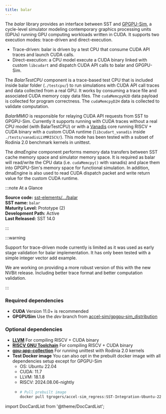 ```yaml
---
title: balar
---
```


The *balar* library provides an interface between SST and [GPGPU-Sim](https://github.com/accel-sim/gpgpu-sim_distribution), a cycle-level simulator modeling contemporary graphics processing units (GPUs) running GPU computing workloads written in CUDA. It supports two execution modes: trace-driven and direct-execution.

- Trace-driven: balar is driven by a test CPU that consume CUDA API traces and launch CUDA calls.
- Direct-execution: a CPU model execute a CUDA binary linked with custom `libcudart` and dispatch CUDA API calls to balar and GPGPU-Sim.

The *BalarTestCPU* component is a trace-based test CPU that is included inside balar folder (`./testcpu/`) to run simulations with CUDA API call traces and data collected from a real GPU. It works by consuming a trace file and associated CUDA memory copy data files. The `cudaMemcpyH2D` data payload is collected for program correctness. The `cudaMemcpyD2H` data is collected to validate computation.

*BalarMMIO* is responsible for relaying CUDA API requests from SST to GPGPU-Sim. Currently it supports running with CUDA traces without a real CPU model (with BalarTestCPU) or with a [Vanadis](../vanadis/intro) core running RISCV + CUDA binary with a custom CUDA runtime (`libcudart_vanadis` inside `./tests/vanadisLLVMRISCV/`). This mode has been tested with a subset of Rodinia 2.0 benchmark kernels in unittest.

The *dmaEngine* component performs memory data transfers between SST cache memory space and simulator memory space. It is required as balar will read/write the CPU data (i.e. `cudaMemcpy()` with vanadis) and place them into GPGPU-Sim's memory space for functional simulation. In addition, dmaEngine is also used to read CUDA dispatch packet and write return value for the custom CUDA runtime.

:::note At a Glance

**Source code:** [sst-elements/.../balar](https://github.com/sstsimulator/sst-elements/tree/master/src/sst/elements/balar) &nbsp;  
**SST name:** `balar` &nbsp;  
**Maturity Level:** Prototype (2) &nbsp;  
**Development Path:** Active &nbsp;  
**Last Released:** SST 14.0

:::

:::warning

Support for trace-driven mode currently is limited as it was used as early stage validation for balar implementation. It has only been tested with a simple integer vector add example.

We are working on providing a more robust version of this with the new NVBit release. Including better trace format and better computation validation.

:::

### Required dependencies
* **CUDA** Version 11.0+ is recommended
* **GPGPUSim** Use the *dev* branch from [accel-sim/gpgpu-sim_distribution](https://github.com/accel-sim/gpgpu-sim_distribution)

### Optional dependencies
* [**LLVM**](https://github.com/llvm/llvm-project) For compiling RISCV + CUDA binary
* [**RISCV GNU Toolchain**](https://github.com/riscv-collab/riscv-gnu-toolchain) For compiling RISCV + CUDA binary
* [**gpu-app-collection**](https://github.com/accel-sim/gpu-app-collection/tree/sst_support) For running unittest with Rodinia 2.0 kernels
* **Test Docker image** You can also opt in the prebuilt docker image with all dependencies setup except for GPGPU-Sim
  * OS: Ubuntu 22.04
  * CUDA: 11.7
  * LLVM: 18.1.8
  * RISCV: 2024.08.06-nightly
  * ```bash
    # Pull prebuilt image
    docker pull tgrogers/accel-sim_regress:SST-Integration-Ubuntu-22.04-cuda-11.7-llvm-18.1.8-riscv-gnu-2024.08.06-nightly
    ```

import DocCardList from '@theme/DocCardList';

<DocCardList />
